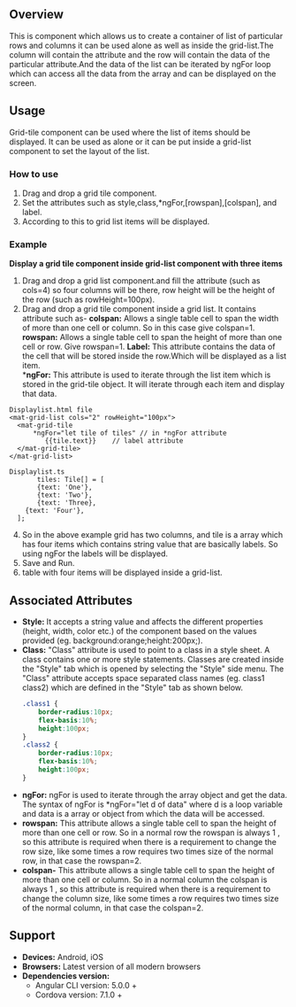 ## Overview 
This is component which allows us to create a container of list of particular rows and columns it can be used alone as well as inside the grid-list.The column will contain the attribute and the row will contain the data of the particular attribute.And the data of the list can be iterated by ngFor loop which can access all the data from the array and can be displayed on the screen.
## Usage 
Grid-tile component can be used where the list of items should be displayed. It can be used as alone or it can be put inside a grid-list component to set the layout of the list.
### How to use
1. Drag and drop a grid tile component.
2. Set the attributes such as style,class,*ngFor,[rowspan],[colspan], and label.
3. According to this to grid list items will be displayed.
### Example 
**Display a grid tile component inside grid-list component with three items** 
1. Drag and drop a grid list component.and fill the attribute (such as cols=4) so four columns will be there, row height will be the height of the row (such as rowHeight=100px).
2. Drag and drop a grid tile component inside a grid list. It contains attribute such as-
**colspan:** Allows a single table cell to span the width of more than one cell or column.
So in this case give colspan=1.  
**rowspan:** Allows a single table cell to span the height of more than one cell or row.
Give rowspan=1. 
**Label:** This attribute contains the data of the cell that will be stored inside the row.Which will be displayed as a list item.  
***ngFor:** This attribute is used to iterate through the list item which is stored in the grid-tile object. It will iterate through each item and display that data.

```
Displaylist.html file
<mat-grid-list cols="2" rowHeight="100px">
  <mat-grid-tile
      *ngFor="let tile of tiles" // in *ngFor attribute
         {{tile.text}}    // label attribute
  </mat-grid-tile>
</mat-grid-list>
```
``` 
Displaylist.ts
       tiles: Tile[] = [
       {text: 'One'},
       {text: 'Two'},
       {text: 'Three},
    {text: 'Four'},
  ];
  ```
4. So in the above example grid has two columns, and tile is a array which has four items which contains string value that are basically labels. So using ngFor the labels will be displayed.
5. Save and Run.
6.  table with four items will be displayed inside a grid-list.
## Associated Attributes 
- **Style:** It accepts a string value and affects the different properties (height, width, color etc.) of the component based on the values provided (eg. background:orange;height:200px;).
- **Class:** "Class" attribute is used to point to a class in a style sheet. A class contains one or more style statements. Classes are created inside the "Style" tab which is opened by selecting the "Style" side menu. The "Class" attribute accepts space separated class names (eg. class1 class2) which are defined in the "Style" tab as shown below.
    ```css
    .class1 {
        border-radius:10px;
        flex-basis:10%;
        height:100px;
    }
    .class2 {
        border-radius:10px;
        flex-basis:10%;
        height:100px;
    }
    
    ```
- **ngFor:** ngFor is used to iterate through the array object and get the data. The syntax of ngFor is *ngFor="let d of data" where d is a loop variable and data is a array or object from which the data will be accessed. 
- **rowspan:** This attribute allows a single table cell to span the height of more than one cell or row. So in a normal row the rowspan is always 1 , so this attribute is required when there is a requirement to change the row size, like some times a row requires two times size of the normal row, in that case the rowspan=2.
- **colspan-** This attribute allows a single table cell to span the height of more than one cell or column. So in a normal column the colspan is always 1 , so this attribute is required when there is a requirement to change the column size, like some times a row requires two times size of the normal column, in that case the colspan=2.
## Support
- **Devices:** Android, iOS
- **Browsers:**  Latest version of all modern browsers
- **Dependencies version:** 
    - Angular CLI version: 5.0.0 + 
    - Cordova version: 7.1.0 + 
